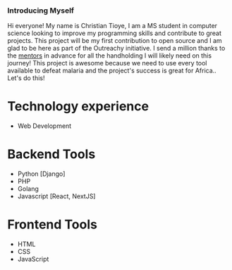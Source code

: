 ### Introducing Myself
Hi everyone! My name is Christian Tioye, I am a MS student in computer science looking to improve my programming skills and contribute to great projects. 
This project will be my first contribution to open source and I am glad to be here as part of the Outreachy initiative. I send a million thanks to the [mentors](https://github.com/PetraAG/Mboalab_Outreachy-May-Aug-2022/tree/main/Meet%20the%20Mentors) in advance for all the handholding I will likely need on this journey! 
This project is awesome because we need to use every tool available to defeat malaria and the project's success is great for Africa.. Let's do this!

# Technology experience
- Web  Development

# Backend  Tools
- Python [Django]
- PHP
- Golang
- Javascript [React, NextJS]

# Frontend Tools
- HTML
- CSS
- JavaScript